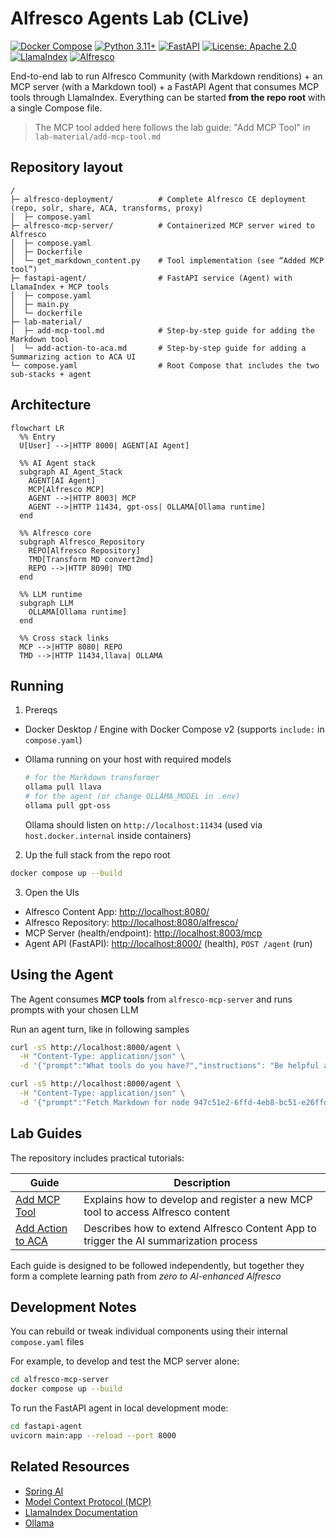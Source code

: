 # Alfresco Agents Lab (CLive)

[![Docker Compose](https://img.shields.io/badge/Docker-Compose-blue?logo=docker\&logoColor=white)](https://www.docker.com/)
[![Python 3.11+](https://img.shields.io/badge/Python-3.11+-green?logo=python\&logoColor=white)](https://www.python.org/)
[![FastAPI](https://img.shields.io/badge/FastAPI-0.115+-009688?logo=fastapi\&logoColor=white)](https://fastapi.tiangolo.com/)
[![License: Apache 2.0](https://img.shields.io/badge/License-Apache_2.0-blue.svg)](https://www.apache.org/licenses/LICENSE-2.0)
[![LlamaIndex](https://img.shields.io/badge/LlamaIndex-Integrated-blueviolet?logo=llama\&logoColor=white)](https://www.llamaindex.ai/)
[![Alfresco](https://img.shields.io/badge/Alfresco-Community-orange?logo=alfresco\&logoColor=white)](https://github.com/Alfresco)

End-to-end lab to run Alfresco Community (with Markdown renditions) + an MCP server (with a Markdown tool) + a FastAPI Agent that consumes MCP tools through LlamaIndex. Everything can be started **from the repo root** with a single Compose file.

> The MCP tool added here follows the lab guide: "Add MCP Tool" in `lab-material/add-mcp-tool.md`

## Repository layout

```
/
├─ alfresco-deployment/          # Complete Alfresco CE deployment (repo, solr, share, ACA, transforms, proxy)
│  ├─ compose.yaml
├─ alfresco-mcp-server/          # Containerized MCP server wired to Alfresco
│  ├─ compose.yaml
│  ├─ Dockerfile
│  └─ get_markdown_content.py    # Tool implementation (see “Added MCP tool”)
├─ fastapi-agent/                # FastAPI service (Agent) with LlamaIndex + MCP tools
│  ├─ compose.yaml
│  ├─ main.py
│  └─ dockerfile
├─ lab-material/
│  ├─ add-mcp-tool.md            # Step-by-step guide for adding the Markdown tool
│  └─ add-action-to-aca.md       # Step-by-step guide for adding a Summarizing action to ACA UI
└─ compose.yaml                  # Root Compose that includes the two sub-stacks + agent
```

## Architecture

```mermaid
flowchart LR
  %% Entry
  U[User] -->|HTTP 8000| AGENT[AI Agent]

  %% AI Agent stack
  subgraph AI_Agent_Stack
    AGENT[AI Agent]
    MCP[Alfresco MCP]
    AGENT -->|HTTP 8003| MCP
    AGENT -->|HTTP 11434, gpt-oss| OLLAMA[Ollama runtime]
  end

  %% Alfresco core
  subgraph Alfresco_Repository
    REPO[Alfresco Repository]
    TMD[Transform MD convert2md]
    REPO -->|HTTP 8090| TMD
  end

  %% LLM runtime
  subgraph LLM
    OLLAMA[Ollama runtime]
  end

  %% Cross stack links
  MCP -->|HTTP 8080| REPO
  TMD -->|HTTP 11434,llava| OLLAMA
```

## Running

1. Prereqs

* Docker Desktop / Engine with Docker Compose v2 (supports `include:` in `compose.yaml`)
* Ollama running on your host with required models

  ```bash
  # for the Markdown transformer
  ollama pull llava
  # for the agent (or change OLLAMA_MODEL in .env)
  ollama pull gpt-oss
  ```

  Ollama should listen on `http://localhost:11434` (used via `host.docker.internal` inside containers)

2. Up the full stack from the repo root

```bash
docker compose up --build
```

3. Open the UIs

* Alfresco Content App: [http://localhost:8080/](http://localhost:8080/)
* Alfresco Repository: [http://localhost:8080/alfresco/](http://localhost:8080/alfresco/)
* MCP Server (health/endpoint): [http://localhost:8003/mcp](http://localhost:8003/mcp)
* Agent API (FastAPI): [http://localhost:8000/](http://localhost:8000/)  (health), `POST /agent` (run)

## Using the Agent

The Agent consumes **MCP tools** from `alfresco-mcp-server` and runs prompts with your chosen LLM

Run an agent turn, like in following samples

```bash
curl -sS http://localhost:8000/agent \
  -H "Content-Type: application/json" \
  -d '{"prompt":"What tools do you have?","instructions": "Be helpful and concise"}'
```

```bash
curl -sS http://localhost:8000/agent \
  -H "Content-Type: application/json" \
  -d '{"prompt":"Fetch Markdown for node 947c51e2-6ffd-4eb8-bc51-e26ffd1eb8b6 and summarize it"}'
```

## Lab Guides

The repository includes practical tutorials:

| Guide                                                  | Description                                                                          |
| ------------------------------------------------------ | ------------------------------------------------------------------------------------ |
| [Add MCP Tool](lab-material/add-mcp-tool.md)           | Explains how to develop and register a new MCP tool to access Alfresco content       |
| [Add Action to ACA](lab-material/add-action-to-aca.md) | Describes how to extend Alfresco Content App to trigger the AI summarization process |

Each guide is designed to be followed independently, but together they form a complete learning path from *zero to AI-enhanced Alfresco*

## Development Notes

You can rebuild or tweak individual components using their internal `compose.yaml` files

For example, to develop and test the MCP server alone:

```bash
cd alfresco-mcp-server
docker compose up --build
```

To run the FastAPI agent in local development mode:

```bash
cd fastapi-agent
uvicorn main:app --reload --port 8000
```

## Related Resources

* [Spring AI](https://docs.spring.io/spring-ai/reference/)
* [Model Context Protocol (MCP)](https://modelcontextprotocol.io)
* [LlamaIndex Documentation](https://docs.llamaindex.ai)
* [Ollama](https://ollama.ai)